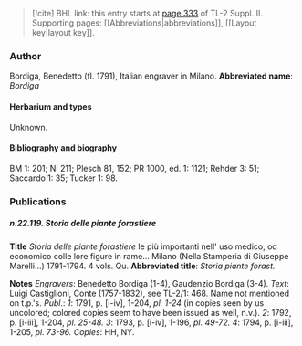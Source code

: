 > [!cite] BHL link: this entry starts at [page 333](https://www.biodiversitylibrary.org/page/33265530) of TL-2 Suppl. II.
> Supporting pages: [[Abbreviations|abbreviations]], [[Layout key|layout key]].

### Author

Bordiga, Benedetto (fl. 1791), Italian engraver in Milano. 
**Abbreviated name**: *Bordiga*

#### Herbarium and types

Unknown.

#### Bibliography and biography

BM 1: 201; NI 211; Plesch 81, 152; PR 1000, ed. 1: 1121; Rehder 3: 51; Saccardo 1: 35; Tucker 1: 98.

### Publications

##### n.22.119. Storia delle piante forastiere

**Title**
*Storia delle piante forastiere* le più importanti nell' uso medico, od economico colle lore figure in rame... Milano (Nella Stamperia di Giuseppe Marelli...) 1791-1794. 4 vols. Qu.
**Abbreviated title**: *Storia piante forast.*

**Notes**
*Engravers*: Benedetto Bordiga (1-4), Gaudenzio Bordiga (3-4).
*Text*: Luigi Castiglioni, Conte (1757-1832), see TL-2/1: 468. Name not mentioned on t.p.'s.
*Publ*.: *1*: 1791, p. \[i-iv\], 1-204, *pl. 1-24* (in copies seen by us uncolored; colored copies seem to have been issued as well, n.v.).
*2*: 1792, p. \[i-iii\], 1-204, *pl. 25-48.*
*3*: 1793, p. \[i-iv\], 1-196, *pl. 49-72.
4*: 1794, p. \[i-iii\], 1-205, *pl. 73-96.*
*Copies*: HH, NY.

